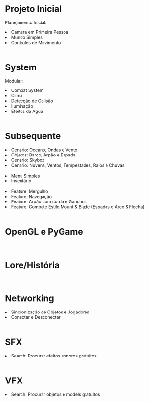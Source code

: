 # Projeto Inicial
Planejamento Inicial:
<li>Camera em Primeira Pessoa</li>
<li>Mundo Simples</li>
<li>Controles de Movimento</li>
<br>

# System
Modular:
<li>Combat System</li>
<li>Clima</li>
<li>Detecção de Colisão</li>
<li>Iluminação</li>
<li>Efeitos da Água</li>
<br>

# Subsequente
<li>Cenário: Oceano, Ondas e Vento</li>
<li>Objetos: Barco, Arpão e Espada</li>
<li>Cenário: Skybox</li>
<li>Cenário: Nuvens, Ventos, Tempestades, Raios e Chuvas</li>
<br>
<li>Menu Simples</li>
<li>Inventário</li>
<br>
<li>Feature: Mergulho</li>
<li>Feature: Navegação</li>
<li>Feature: Arpão com corda e Ganchos</li>
<li>Feature: Combate Estilo Mount & Blade (Espadas e Arco & Flecha)</li>
<br>

# OpenGL e PyGame
<br>

# Lore/História
<br>

# Networking

<li>Sincronização de Objetos e Jogadores</li>
<li>Conectar e Desconectar</li>
<br>

# SFX
<li>Search: Procurar efeitos sonoros gratuitos</li>

<br>

# VFX
<li>Search: Procurar objetos e models gratuitos</li>
